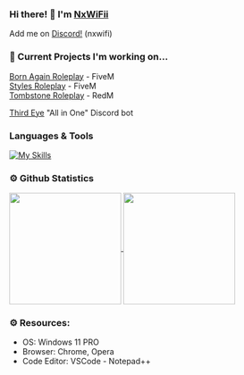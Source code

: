 ### Hi there! 👋 I'm [NxWiFii](https://github.com/NxWiFii)
Add me on [Discord!](https://discord.com) (nxwifi)

### 🚧 Current Projects I'm working on... 
[Born Again Roleplay](https://discord.gg/3KAPXyUxWJ) - FiveM <br>
[Styles Roleplay](https://discord.gg/SASS2K22mz) - FiveM <br>
[Tombstone Roleplay](https://discord.gg/KD9fcZNK4G) - RedM <br>

[Third Eye](https://github.com/NxWiFii/ThirdEye) "All in One" Discord bot

### Languages & Tools
[![My Skills](https://skillicons.dev/icons?i=html,js,py,lua,md,phpstorm,mysql,discord,ai,ps&perline=10)](https://skillicons.dev)

### ⚙️ Github Statistics
<a href="https://github.com/nxwifii">
  <img height=200 align="center" src="https://github-readme-stats.vercel.app/api?username=nxwifii&show_icons=true&theme=merko&rank_icon=github&include_all_commits=true&count_private=true&count_public=true" />
</a>
<a href="https://github.com/nxwifii">
  <img height=200 align="center" src="https://github-readme-stats-blush-sigma.vercel.app/api/top-langs?username=nxwifii&layout=compact&theme=merko&langs_count=10" />
</a>


### ⚙️ Resources: 
- OS: Windows 11 PRO
- Browser: Chrome, Opera
- Code Editor: VSCode - Notepad++


